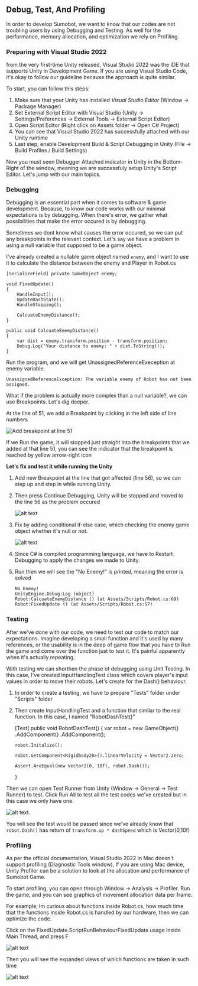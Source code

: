## Debug, Test, And Profiling

In order to develop Sumobot, we want to know that our codes are not troubling users by using Debugging and Testing. As well for the performance, memory allocation, and optimization we rely on Profiling.

### Preparing with Visual Studio 2022

from the very first-time Unity released, Visual Studio 2022 was the IDE that supports Unity in Development Game. If you are using Visual Studio Code, it's okay to follow our guideline because the approach is quite similar.

To start, you can follow this steps:

1. Make sure that your Unity has installed *Visual Studio Editor* (Window -> Package Manager)
2. Set External Script Editor with Visual Studio (Unity -> Settings/Preferences -> External Tools -> External Script Editor)   
3. Open Script Editor (Right click on Assets folder -> Open C# Project)
4. You can see that Visual Studio 2022 has successfully attached with our Unity runtime
5. Last step, enable Development Build & Script Debugging in Unity (File -> Build Profiles / Build Settings)

Now you must seen Debugger Attached indicator in Unity in the Bottom-Right of the window, meaning we are successfuly setup Unity's Script Editor. Let's jump with our main topics.

### Debugging

Debugging is an essential part when it comes to software & game development. Because, to know our code works with our minimal expectations is by debugging. When there's error, we gather what possibilities that make the error occured is by debugging. 

Sometimes we dont know what causes the error occured, so we can put any breakpoints in the relevant context. Let's say we have a problem in using a null variable that supposed to be a game object.

I've already created a nullable game object named `enemy`, and I want to use it to calculate the distance between the enemy and Player in Robot.cs

    [SerializeField] private GameObject enemy;

    void FixedUpdate()
    {
        HandleInput();
        UpdateDashState();
        HandleStopping();

        CalcuateEnemyDistance();
    }

    public void CalcuateEnemyDistance()
    {
        var dist = enemy.transform.position - transform.position;
        Debug.Log("Your distance to enemy: " + dist.ToString());
    }

Run the program, and we will get UnassignedReferenceExeception at enemy variable.

`UnassignedReferenceException: The variable enemy of Robot has not been assigned.`

What if the problem is actually more complex than a null variable?, we can use Breakpoints. Let's dig deeper.

At the line of 51, we add a Breakpoint by clicking in the left side of line numbers

![Add breakpoint at line 51](image-8.png)

If we Run the game, it will stopped just straight into the breakpoints that we added at that line 51, you can see the indicator that the breakpoint is reached by yellow arrow-right icon

**Let's fix and test it while running the Unity**

1. Add new Breakpoint at the line that got affected (line 56), so we can step up and step in while running Unity. 

2. Then press Continue Debugging, Unity will be stopped and moved to the line 56 as the problem occured

    ![alt text](image-14.png)

3. Fix by adding conditional if-else case, which checking the enemy game object whether it's null or not.

    ![alt text](image-16.png)

4. Since C# is compiled programming language, we have to Restart Debugging to apply the changes we made to Unity.
5.  Run then we will see the "No Enemy!" is printed, meaning the error is solved
   
        No Enemy!
        UnityEngine.Debug:Log (object)
        Robot:CalcuateEnemyDistance () (at Assets/Scripts/Robot.cs:69)
        Robot:FixedUpdate () (at Assets/Scripts/Robot.cs:57)


### Testing

After we've done with our code, we need to test our code to match our expectations. Imagine developing a small function and it's used by many references, or the usability is in the deep of game flow that you have to Run the game and come over the function just to test it. It's painful apparently when it's actually repeating. 

With testing we can shorthen the phase of debugging using Unit Testing. In this case, I've created InputHandlingTest class which covers player's input values in order to move their robots. Let's create for the Dash() behaviour.

1.  In order to create a testing, we have to prepare "Tests" folder under "Scripts" folder
2.  Then create InputHandlingTest and a function that similar to the real function. In this case, I named "RobotDashTest()"

    [Test]
    public void RobotDashTest()
    {
        var robot = new GameObject()
        .AddComponent<Rigidbody2D>()
        .AddComponent<Robot>();

        robot.Initalize();

        robot.GetComponent<Rigidbody2D>().linearVelocity = Vector2.zero;

        Assert.AreEqual(new Vector2(0, 10f), robot.Dash());
    }


Then we can open Test Runner from Unity (Window -> General -> Test Runner) to test. Click Run All to test all the test codes we've created but in this case we only have one.

![alt text](image-19.png).

You will see the test would be passed since we've already know that `robot.Dash()` has return of `transform.up * dashSpeed` which is Vector(0,10f)

### Profiling

As per the official documentation, Visual Studio 2022 in Mac doesn't support profiling (Diagnostic Tools window), If you are using Mac device, Unity Profiler can be a solution to look at the allocation and performance of Sumobot Game.

To start profiling, you can open through Window -> Analysis -> Profiler. Run the game, and you can see graphics of movement allocation data per frame.

For example, Im curious about functions inside Robot.cs, how much time that the functions inside Robot.cs is handled by our hardware, then we can optimize the code.

Click on the FixedUpdate.ScriptRunBehaviourFixedUpdate usage inside Main Thread, and press F

![alt text](image-24.png)

Then you will see the expanded views of which functions are taken in such time

![alt text](image-23.png)